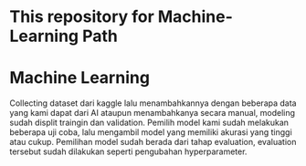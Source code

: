 # This repository for Machine-Learning Path
# Machine Learning
Collecting dataset dari kaggle lalu menambahkannya dengan beberapa data yang kami dapat dari AI ataupun menambahkanya secara manual, modeling sudah displit traingin dan validation. Pemilih model kami sudah melakukan beberapa uji coba, lalu mengambil model yang memiliki akurasi yang tinggi atau cukup. Pemilihan model sudah berada dari tahap evaluation, evaluation tersebut sudah dilakukan seperti pengubahan hyperparameter. 
